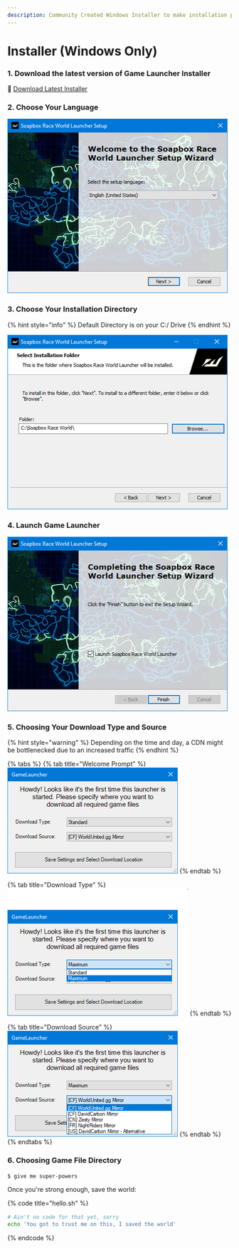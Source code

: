 ```yaml
---
description: Community Created Windows Installer to make installation process quicker
---
```


# Installer \(Windows Only\)

### 1. Download the latest version of Game Launcher Installer <a id="1-download-the-latest-version-of-windowsgsm"></a>

💾 [Download Latest Installer](https://github.com/1DavidCarbon/Soapbox_Launcher_Installer/releases/latest/download/SBRW.Installer.exe)

### **2. Choose Your** Language

![](../../../.gitbook/assets/soapbox-installer-lang.PNG)

### **3. Choose Your Installation Directory**

{% hint style="info" %}
Default Directory is on your C:/ Drive
{% endhint %}

![](../../../.gitbook/assets/soapbox-installer-dir.PNG)

### **4. Launch Game Launcher**

![](../../../.gitbook/assets/soapbox-installer-launch.PNG)

### **5. Choosing Your Download Type and Source**

{% hint style="warning" %}
Depending on the time and day, a CDN might be bottlenecked due to an increased traffic
{% endhint %}

{% tabs %}
{% tab title="Welcome Prompt" %}
![](../../../.gitbook/assets/sbrw-first-window.PNG)
{% endtab %}

{% tab title="Download Type" %}
![](../../../.gitbook/assets/sbrw-first-window-download-type.PNG)
{% endtab %}

{% tab title="Download Source" %}
![](../../../.gitbook/assets/sbrw-first-window-download-source.PNG)
{% endtab %}
{% endtabs %}

### **6. Choosing Game File Directory**

```
$ give me super-powers
```

Once you're strong enough, save the world:

{% code title="hello.sh" %}
```bash
# Ain't no code for that yet, sorry
echo 'You got to trust me on this, I saved the world'
```
{% endcode %}



